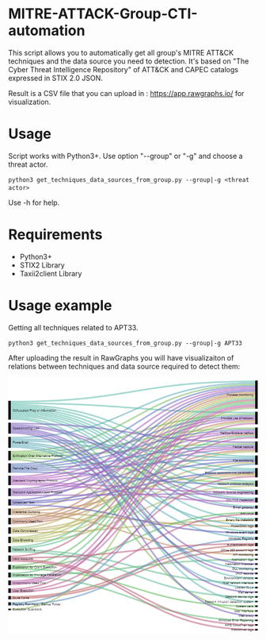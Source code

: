 # MITRE-ATTACK-Group-CTI-automation
This script allows you to automatically get all group's MITRE ATT&CK techniques and the data source you need to detection.
It's based on "The Cyber Threat Intelligence Repository" of ATT&CK and CAPEC catalogs expressed in STIX 2.0 JSON.

Result is a CSV file that you can upload in : https://app.rawgraphs.io/ for visualization.

# Usage
Script works with Python3+. Use option "--group" or "-g" and choose a threat actor.
```
python3 get_techniques_data_sources_from_group.py --group|-g <threat actor>
```
Use -h for help.

# Requirements
* Python3+
* STIX2 Library
* Taxii2client Library

# Usage example
Getting all techniques related to APT33.

```
python3 get_techniques_data_sources_from_group.py --group|-g APT33
```
After uploading the result in RawGraphs you will have visualizaiton of relations between techniques and data source required to detect them:

![GitHub Logo](apt33.png)
